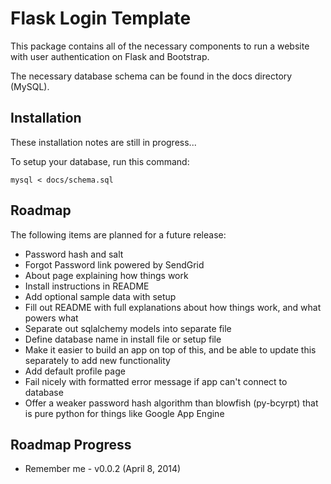 # Flask Login Template

This package contains all of the necessary components to run a website with
user authentication on Flask and Bootstrap.

The necessary database schema can be found in the docs directory (MySQL).


## Installation

These installation notes are still in progress...

To setup your database, run this command:

    mysql < docs/schema.sql

## Roadmap

The following items are planned for a future release:
 - Password hash and salt
 - Forgot Password link powered by SendGrid
 - About page explaining how things work
 - Install instructions in README
 - Add optional sample data with setup
 - Fill out README with full explanations about how things work, and what powers what
 - Separate out sqlalchemy models into separate file
 - Define database name in install file or setup file
 - Make it easier to build an app on top of this, and be able to update this separately to add new functionality
 - Add default profile page
 - Fail nicely with formatted error message if app can't connect to database
 - Offer a weaker password hash algorithm than blowfish (py-bcyrpt) that is pure python for things like Google App Engine

## Roadmap Progress
 - Remember me - v0.0.2 (April 8, 2014)
